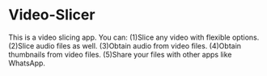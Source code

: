 # Video-Slicer
This is a video slicing app. You can:
(1)Slice any video with flexible options.
(2)Slice audio files as well.
(3)Obtain audio from video files.
(4)Obtain thumbnails from video files.
(5)Share your files with other apps like WhatsApp.
